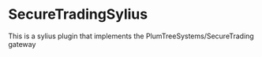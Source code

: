 # SecureTradingSylius
This is a sylius plugin that implements the PlumTreeSystems/SecureTrading gateway
